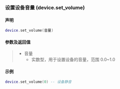 ### 设置设备音量 \(**device\.set\_volume**\)


#### 声明
```lua
device.set_volume(音量)
```


#### 参数及返回值  
> - 音量  
>   - 实数型，用于设置设备的音量，范围 0\.0~1\.0


#### 示例  
```lua
device.set_volume(0) -- 设备静音
```

